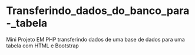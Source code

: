 # Transferindo_dados_do_banco_para-_tabela
Mini Projeto EM PHP transferindo dados de uma base de dados para uma tabela com HTML e Bootstrap
